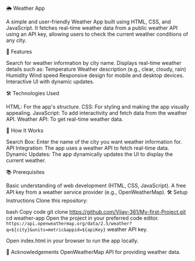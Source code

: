 🌦 Weather App

A simple and user-friendly Weather App built using HTML, CSS, and JavaScript. It fetches real-time weather data from a public weather API using an API key, allowing users to check the current weather conditions of any city.

🚀 Features

Search for weather information by city name.
Displays real-time weather details such as:
Temperature
Weather description (e.g., clear, cloudy, rain)
Humidity
Wind speed
Responsive design for mobile and desktop devices.
Interactive UI with dynamic updates.

🛠️ Technologies Used

HTML: For the app's structure.
CSS: For styling and making the app visually appealing.
JavaScript: To add interactivity and fetch data from the weather API.
Weather API: To get real-time weather data.

🔑 How It Works

Search Box: Enter the name of the city you want weather information for.
API Integration: The app uses a weather API to fetch real-time data.
Dynamic Updates: The app dynamically updates the UI to display the current weather.

📚 Prerequisites

Basic understanding of web development (HTML, CSS, JavaScript).
A free API key from a weather service provider (e.g., OpenWeatherMap).
🛠️ Setup Instructions
Clone this repository:

bash
Copy code
git clone https://github.com/Vijay-361/My-first-Project.git
cd weather-app
Open the project in your preferred code editor.
 `https://api.openweathermap.org/data/2.5/weather?q=${city}&units=metric&appid=${apiKey}` weather API key.

Open index.html in your browser to run the app locally.


🌟 Acknowledgements
OpenWeatherMap API for providing weather data.
